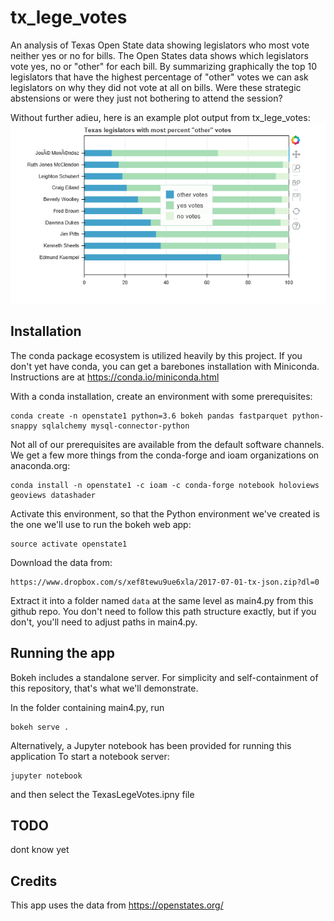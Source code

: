 # tx_lege_votes
An analysis of Texas Open State data showing legislators who most vote neither yes or no for bills.
The Open States data shows which legislators vote yes, no or "other" for each bill. 
By summarizing graphically the top 10 legislators that have the highest percentage of
"other" votes we can ask legislators on why they did not vote at all on bills.
Were these strategic abstensions or were they just not bothering to attend the session?  

Without further adieu, here is an example plot output from tx_lege_votes:
![screenshot](/ScreenCapture1.png?raw=true "UI screenshot")


Installation
------------
The conda package ecosystem is utilized heavily by this project. If you don't
yet have conda, you can get a barebones installation with Miniconda.
Instructions are at https://conda.io/miniconda.html

With a conda installation, create an environment with some prerequisites:

```
conda create -n openstate1 python=3.6 bokeh pandas fastparquet python-snappy sqlalchemy mysql-connector-python
```

Not all of our prerequisites are available from the default software channels.
We get a few more things from the conda-forge and ioam organizations on
anaconda.org:

```
conda install -n openstate1 -c ioam -c conda-forge notebook holoviews geoviews datashader
```

Activate this environment, so that the Python environment we've created is the
one we'll use to run the bokeh web app:

```
source activate openstate1
```

Download the data from:
```
https://www.dropbox.com/s/xef8tewu9ue6xla/2017-07-01-tx-json.zip?dl=0
```

Extract it into a folder named ``data`` at the same level as main4.py from this
github repo. You don't need to follow this path structure exactly, but if you
don't, you'll need to adjust paths in main4.py.

Running the app
-----------------

Bokeh includes a standalone server. For simplicity and self-containment of this
repository, that's what we'll demonstrate.

In the folder containing main4.py, run 

```
bokeh serve .
```

Alternatively, a Jupyter notebook has been provided for running this application
To start a notebook server:
```
jupyter notebook
```

and then select the TexasLegeVotes.ipny file

TODO
----
dont know yet

Credits
--------

This app uses the data from https://openstates.org/


```
